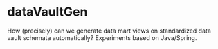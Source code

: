 dataVaultGen
============

How (precisely) can we generate data mart views on standardized data vault schemata automatically? Experiments based on Java/Spring.

